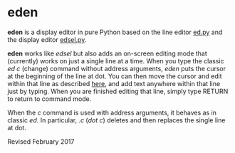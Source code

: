 
eden
====

**eden** is a display editor in pure Python based on the line editor
  [ed.py](ed.md) and the display editor [edsel.py](edsel.md).

**eden** works like *edsel* but also adds an on-screen editing mode
  that (currently) works on just a single line at a time.
  When you type the classic *ed* *c* (change) command without address
  arguments, *eden* puts the cursor at the beginning of the line at
  dot.  You can then move the cursor and edit within that line as
  described [here](../console/console.txt), and add
  text anywhere within that line just by typing.  When you are 
  finished editing that line, simply type RETURN to return to 
  command mode.
  
  When the *c* command is used with address arguments, it behaves
  as in classic *ed*.  In particular, *.c* (*dot* *c*) deletes and
  then replaces the single line at dot.

Revised February 2017

